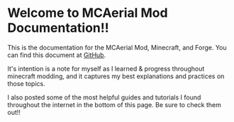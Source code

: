 # Welcome to MCAerial Mod Documentation!!

This is the documentation for the MCAerial Mod, Minecraft, and Forge. You can find this document at [GitHub](https://github.com/apo11o-M/MCAerial_Documentation).

It's intention is a note for myself as I learned & progress throughout minecraft modding, and it captures my best explanations and practices on those topics.

I also posted some of the most helpful guides and tutorials I found throughout the internet in the bottom of this page. Be sure to check them out!!
